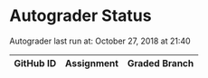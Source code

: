 # Autograder Status
Autograder last run at: October 27, 2018 at 21:40

| GitHub ID | Assignment | Graded Branch |
|-----------|------------|---------------|

